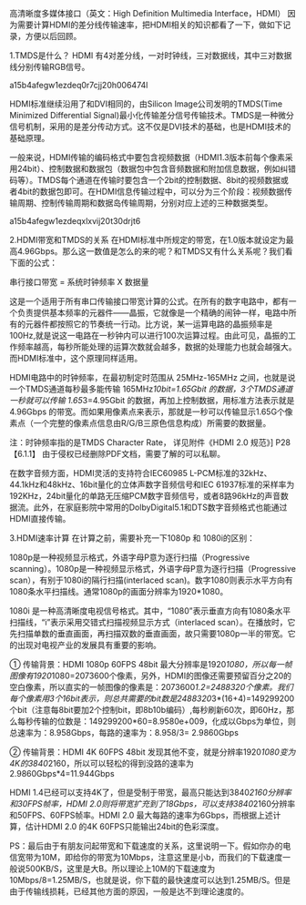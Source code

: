 高清晰度多媒体接口（英文：High Definition Multimedia Interface，HDMI）
因为需要计算HDMI的差分线传输速率，把HDMI相关的知识都看了一下，做如下记录，方便以后回顾。

1.TMDS是什么？
HDMI 有4对差分线，一对时钟线，三对数据线，其中三对数据线分别传输RGB信号。

a15b4afegw1ezdeq0r7cjj20h006474l

HDMI标准继续沿用了和DVI相同的，由Silicon Image公司发明的TMDS(Time Minimized Differential Signal)最小化传输差分信号传输技术。TMDS是一种微分信号机制，采用的是差分传动方式。这不仅是DVI技术的基础，也是HDMI技术的基础原理。

一般来说，HDMI传输的编码格式中要包含视频数据（HDMI1.3版本前每个像素采用24bit）、控制数据和数据包（数据包中包含音频数据和附加信息数据，例如纠错码等）。TMDS每个通道在传输时要包含一个2bit的控制数据、8bit的视频数据或者4bit的数据包即可。在HDMI信息传输过程中，可以分为三个阶段：视频数据传输周期、控制传输周期和数据岛传输周期，分别对应上述的三种数据类型。

a15b4afegw1ezdeqxlxvij20t30drjt6

2.HDMI带宽和TMDS的关系
在HDMI标准中所规定的带宽，在1.0版本就设定为最高4.96Gbps。那么这一数值是怎么的来的呢？和TMDS又有什么关系呢？我们看下面的公式：

串行接口带宽 = 系统时钟频率 X 数据量

这是一个适用于所有串口传输接口带宽计算的公式。在所有的数字电路中，都有一个负责提供基本频率的元器件——晶振，它就像是一个精确的闹钟一样，电路中所有的元器件都按照它的节奏统一行动。比方说，某一运算电路的晶振频率是100Hz,就是说这一电路在一秒钟内可以进行100次运算过程。由此可见，晶振的工作频率越高，每秒所能处理的运算次数就会越多，数据的处理能力也就会越强大。而HDMI标准中，这个原理同样适用。

HDMI电路中的时钟频率，在最初制定时范围从 25MHz-165MHz 之间，也就是说一个TMDS通道每秒最多能传输 165MHz*10bit=1.65Gbit 的数据，3个TMDS通道一秒就可以传输 1.65*3=4.95Gbit 的数据，再加上控制数据，用标准方法表示就是 4.96Gbps 的带宽。而如果用像素点来表示，那就是一秒可以传输显示1.65G个像素点（一个完整的像素点信息由R/G/B三原色信息构成）所需要的数据量。

注：时钟频率指的是TMDS Character Rate， 详见附件《HDMI 2.0 规范》] P28 【6.1.1】
由于侵权已经删除PDF文档，需要了解的可以私聊。

在数字音频方面，HDMI灵活的支持符合IEC60985 L-PCM标准的32kHz、44.1kHz和48kHz、16bit量化的立体声数字音频信号和IEC 61937标准的采样率为192KHz，24bit量化的单路无压缩PCM数字音频信号，或者8路96kHz的声音数据流。此外，在家庭影院中常用的DolbyDigital5.1和DTS数字音频格式也能通过HDMI直接传输。

3.HDMI速率计算
在计算之前，需要补充一下1080p 和 1080i的区别：

1080p是一种视频显示格式，外语字母P意为逐行扫描（Progressive scanning）。1080p是一种视频显示格式，外语字母P意为逐行扫描（Progressive scan），有别于1080i的隔行扫描(interlaced scan)。数字1080则表示水平方向有1080条水平扫描线。通常1080p的画面分辨率为1920*1080。

1080i 是一种高清晰度电视信号格式。其中，“1080”表示垂直方向有1080条水平扫描线，“i”表示采用交错式扫描视频显示方式（interlaced scan）。在播放时，它先扫描单数的垂直画面，再扫描双数的垂直画面，故只需要1080p一半的带宽。它的出现对电视产业的发展具有重要的影响。

① 传输背景：HDMI 1080p 60FPS 48bit
最大分辨率是1920*1080，所以每一帧图像有1920*1080=2073600个像素，另外，HDMI的图像还需要预留百分之20的空白像素，所以直实的一帧图像的像素是：2073600*1.2=2488320个像素。我们每个像素用3个16bit表示，则总共需要的bit数是2488320*3*(16+4)=149299200个bit（注意每8bit要加2个控制bit，即8b10b编码）,每秒刷新60次，即60Hz，那么每秒传输的位数是：149299200*60=8.9580e+009，化成以Gbps为单位，则总速率为：8.958Gbps，每路的速率为：8.958/3= 2.9860Gbps

② 传输背景：HDMI 4K 60FPS 48bit
发现其他不变，就是分辨率1920*1080变为4K的3840*2160，所以可以轻松的得到没路的速率为2.9860Gbps*4=11.944Gbps

HDMI 1.4已经可以支持4K了，但是受制于带宽，最高只能达到3840*2160分辨率和30FPS帧率，HDMI 2.0则将带宽扩充到了18Gbps，可以支持3840*2160分辨率和50FPS、60FPS帧率。HDMI 2.0 最大每路的速率为6Gbps，而根据上述计算，估计HDMI 2.0 的4K 60FPS只能输出24bit的色彩深度。

PS：最后由于有朋友问起带宽和下载速度的关系，这里说明一下。假如你办的电信宽带为10M，即给你的带宽为10Mbps，注意这里是小b，而我们的下载速度一般说500KB/S，这里是大B。所以理论上10M的下载速度为10Mbps/8=1.25MB/S，也就是说，你下载的最快速度可以达到1.25MB/S。但是由于传输线损耗，已经其他方面的原因，一般是达不到理论速度的。